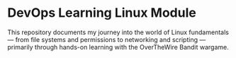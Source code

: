 # DevOps Learning Linux Module
This repository documents my journey into the world of Linux fundamentals — from file systems and permissions to networking and scripting — primarily through hands-on learning with the OverTheWire Bandit wargame.
